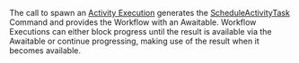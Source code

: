 The call to spawn an [Activity Execution](/docs/concepts/what-is-an-activity-execution) generates the [ScheduleActivityTask](/docs/concepts/what-is-a-command/#scheduleactivitytask) Command and provides the Workflow with an Awaitable.
Workflow Executions can either block progress until the result is available via the Awaitable or continue progressing, making use of the result when it becomes available.
